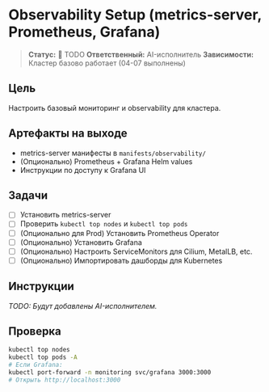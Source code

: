 # Observability Setup (metrics-server, Prometheus, Grafana)

> **Статус:** 🔴 TODO
> **Ответственный:** AI-исполнитель
> **Зависимости:** Кластер базово работает (04-07 выполнены)

## Цель
Настроить базовый мониторинг и observability для кластера.

## Артефакты на выходе
- metrics-server манифесты в `manifests/observability/`
- (Опционально) Prometheus + Grafana Helm values
- Инструкции по доступу к Grafana UI

## Задачи
- [ ] Установить metrics-server
- [ ] Проверить `kubectl top nodes` и `kubectl top pods`
- [ ] (Опционально для Prod) Установить Prometheus Operator
- [ ] (Опционально) Установить Grafana
- [ ] (Опционально) Настроить ServiceMonitors для Cilium, MetalLB, etc.
- [ ] (Опционально) Импортировать дашборды для Kubernetes

## Инструкции

*TODO: Будут добавлены AI-исполнителем.*

## Проверка
```bash
kubectl top nodes
kubectl top pods -A
# Если Grafana:
kubectl port-forward -n monitoring svc/grafana 3000:3000
# Открыть http://localhost:3000
```
